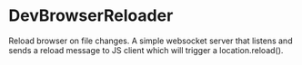 # DevBrowserReloader
Reload browser on file changes. A simple websocket server that listens and sends a reload message to JS client which will trigger a location.reload().

